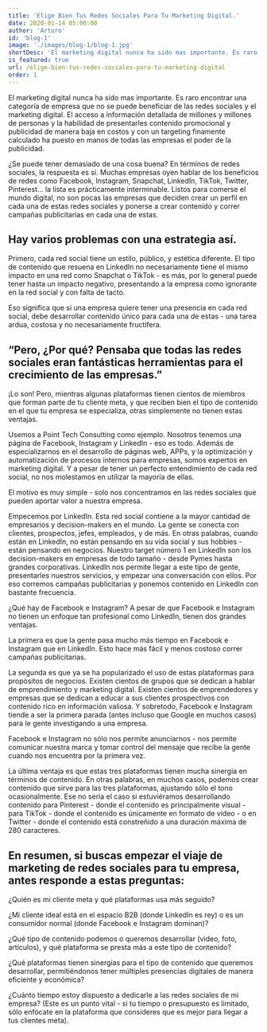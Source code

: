 ```yaml
---
title: 'Elige Bien Tus Redes Sociales Para Tu Marketing Digital.'
date: 2020-01-14 05:00:00
author: 'Arturo'
id: 'blog-1'
image: './images/blog-1/blog-1.jpg'
shortDesc: 'El marketing digital nunca ha sido mas importante. Es raro encontrar una categoría de empresa que no se puede beneficiar de las redes sociales y el marketing digital...'
is_featured: true
url: /elige-bien-tus-redes-sociales-para-tu-marketing-digital
order: 1
---
```


<div class="rn-blog-meta-area section-pb-xl">
    <div class="row">
        <div class="col-4 offset-1">
            <div class="rn-blog-content">
                <p>El marketing digital nunca ha sido mas importante. Es raro encontrar una categoría de empresa que no se puede beneficiar de las redes sociales y el marketing digital. El acceso a información detallada de millones y millones de personas y la habilidad de presentarles contenido promocional y publicidad de manera baja en costos y con un targeting finamente calculado ha puesto en manos de todas las empresas el poder de la publicidad.</p>
                <p>¿Se puede tener demasiado de una cosa buena? En términos de redes sociales, la respuesta es sí. Muchas empresas oyen hablar de los beneficios de redes como Facebook, Instagram, Snapchat, LinkedIn, TikTok, Twitter, Pinterest… la lista es prácticamente interminable. Listos para comerse el mundo digital, no son pocas las empresas que deciden crear un perfil en cada una de estas redes sociales y ponerse a crear contenido y correr campañas publicitarias en cada una de estas.</p>
                <h2>Hay varios problemas con una estrategia así.</h2>
                <p>Primero, cada red social tiene un estilo, público, y estética diferente. El tipo de contenido que resuena en LinkedIn no necesariamente tiene el mismo impacto en una red como Snapchat o TikTok - es más, por lo general puede tener hasta un impacto negativo, presentando a la empresa como ignorante en la red social y con falta de tacto.</p>
                <p>Eso significa que si una empresa quiere tener una presencia en cada red social, debe desarrollar contenido único para cada una de estas - una tarea ardua, costosa y no necesariamente fructífera.</p>
                <h2>“Pero, ¿Por qué? Pensaba que todas las redes sociales eran fantásticas herramientas para el crecimiento de las empresas.”</h2>      
                <p>¡Lo son! Pero, mientras algunas plataformas tienen cientos de miembros que forman parte de tu cliente meta, y que reciben bien el tipo de contenido en el que tu empresa se especializa, otras simplemente no tienen estas ventajas.</p>
                                 <p>Usemos a Point Tech Consulting como ejemplo. Nosotros tenemos una página de Facebook, Instagram y LinkedIn - eso es todo. Además de especializarnos en el desarrollo de páginas web, APPs, y la optimización y automatización de procesos internos para empresas, somos expertos en marketing digital. Y a pesar de tener un perfecto entendimiento de cada red social, no nos molestamos en utilizar la mayoría de ellas.</p>
                                 <p>El motivo es muy simple - solo nos concentramos en las redes sociales que pueden aportar valor a nuestra empresa.</p>
                                 <p>Empecemos por LinkedIn. Esta red social contiene a la mayor cantidad de empresarios y decision-makers en el mundo. La gente se conecta con clientes, prospectos, jefes, empleados, y de más. En otras palabras, cuando están en LinkedIn, no están pensando en su vida social y sus hobbies - están pensando en negocios. Nuestro target número 1 en LinkedIn son los decision-makers en empresas de todo tamaño - desde Pymes hasta grandes corporativas. LinkedIn nos permite llegar a este tipo de gente, presentarles nuestros servicios, y empezar una conversación con ellos. Por eso corremos campañas publicitarias y ponemos contenido en LinkedIn con bastante frecuencia.</p>
                                 <p>¿Qué hay de Facebook e Instagram? A pesar de que Facebook e Instagram no tienen un enfoque tan profesional como LinkedIn, tienen dos grandes ventajas.</p>
                                 <p>La primera es que la gente pasa mucho más tiempo en Facebook e Instagram que en LinkedIn. Esto hace más fácil y menos costoso correr campañas publicitarias.</p>
                                 <p>La segunda es que ya se ha popularizado el uso de estas plataformas para propósitos de negocios. Existen cientos de grupos que se dedican a hablar de emprendimiento y marketing digital. Existen cientos de emprendedores y empresas que se dedican a educar a sus clientes prospectivos con contenido rico en información valiosa. Y sobretodo, Facebook e Instagram tiende a ser la primera parada (antes incluso que Google en muchos casos) para le gente investigando a una empresa.</p>
                                 <p>Facebook e Instagram no sólo nos permite anunciarnos - nos permite comunicar nuestra marca y tomar control del mensaje que recibe la gente cuando nos encuentra por la primera vez.</p>
                                 <p>La última ventaja es que estas tres plataformas tienen mucha sinergia en términos de contenido. En otras palabras, en muchos casos, podemos crear contenido que sirve para las tres plataformas, ajustando sólo el tono ocasionalmente. Ese no sería el caso si estuviéramos desarrollando contenido para Pinterest - donde el contenido es principalmente visual - para TikTok - donde el contenido es únicamente en formato de video - o en Twitter - donde el contenido está constreñido a una duración máxima de 280 caracteres.</p>
                                 <h2>En resumen, si buscas empezar el viaje de marketing de redes sociales para tu empresa, antes responde a estas preguntas:</h2>
                                 <p>¿Quién es mi cliente meta y qué plataformas usa más seguido?</p>
                                 <p>¿Mi cliente ideal está en el espacio B2B (donde LinkedIn es rey) o es un consumidor normal (donde Facebook e Instagram dominan)?</p>
                                 <p>¿Qué tipo de contenido podemos o queremos desarrollar (video, foto, artículos), y qué plataforma se presta más a este tipo de contenido?</p>
                                 <p>¿Qué plataformas tienen sinergias para el tipo de contenido que queremos desarrollar, permitiéndonos tener múltiples presencias digitales de manera eficiente y económica?</p>
                                 <p>¿Cuánto tiempo estoy dispuesto a dedicarle a las redes sociales de mi empresa? (Este es un punto vital - si tu tiempo o presupuesto es limitado, sólo enfócate en la plataforma que consideres que es mejor para llegar a tus clientes meta).</p>
            </div>
        </div>
    </div>
</div>
